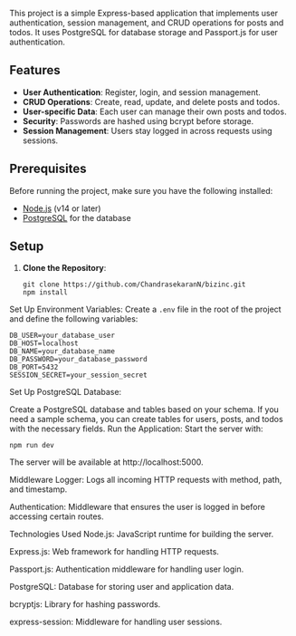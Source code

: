 This project is a simple Express-based application that implements user authentication, session management, and CRUD operations for posts and todos. It uses PostgreSQL for database storage and Passport.js for user authentication.

## Features

- **User Authentication**: Register, login, and session management.
- **CRUD Operations**: Create, read, update, and delete posts and todos.
- **User-specific Data**: Each user can manage their own posts and todos.
- **Security**: Passwords are hashed using bcrypt before storage.
- **Session Management**: Users stay logged in across requests using sessions.

## Prerequisites

Before running the project, make sure you have the following installed:

- [Node.js](https://nodejs.org/) (v14 or later)
- [PostgreSQL](https://www.postgresql.org/) for the database

## Setup

1. **Clone the Repository**:
   ```
   git clone https://github.com/ChandrasekaranN/bizinc.git
   npm install
   ```

Set Up Environment Variables: Create a `.env` file in the root of the project and define the following variables:

```env
DB_USER=your_database_user
DB_HOST=localhost
DB_NAME=your_database_name
DB_PASSWORD=your_database_password
DB_PORT=5432
SESSION_SECRET=your_session_secret
```
Set Up PostgreSQL Database:

Create a PostgreSQL database and tables based on your schema.
If you need a sample schema, you can create tables for users, posts, and todos with the necessary fields.
Run the Application: Start the server with:


`npm run dev`

The server will be available at http://localhost:5000.

Middleware Logger: Logs all incoming HTTP requests with method, path, and timestamp.

Authentication: Middleware that ensures the user is logged in before accessing certain routes.

Technologies Used Node.js: JavaScript runtime for building the server.

Express.js: Web framework for handling HTTP requests.

Passport.js: Authentication middleware for handling user login.

PostgreSQL: Database for storing user and application data.

bcryptjs: Library for hashing passwords.

express-session: Middleware for handling user sessions.